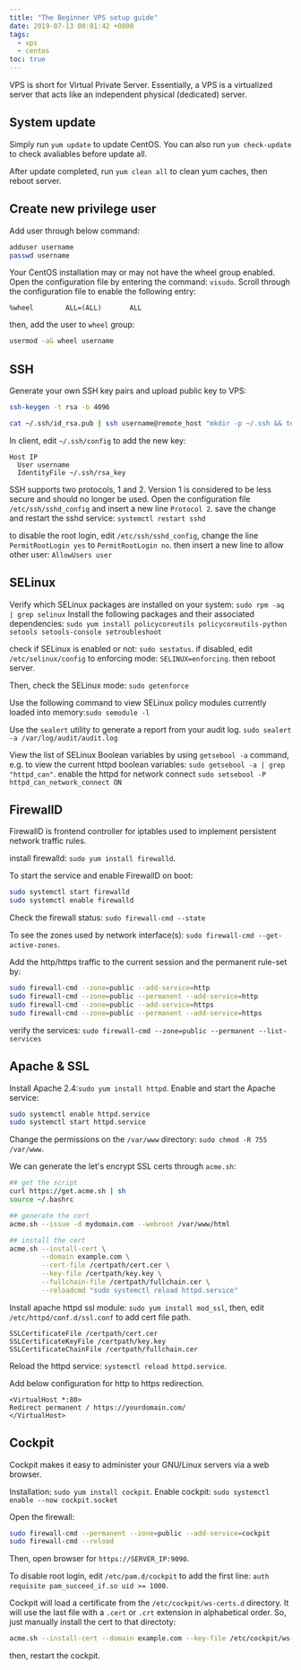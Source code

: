 ```yaml
---
title: "The Beginner VPS setup guide"
date: 2019-07-13 00:01:42 +0800
tags:
  - vps
  - centos
toc: true
---
```


VPS is short for Virtual Private Server. Essentially, a VPS is a virtualized server that acts like an independent physical (dedicated) server.

## System update

Simply run `yum update` to update CentOS. You can also run `yum check-update` to check avaliables before update all.

After update completed, run `yum clean all` to clean yum caches, then reboot server.

## Create new privilege user

Add user through below command:

```bash
adduser username
passwd username
```

Your CentOS installation may or may not have the wheel group enabled. Open the configuration file by entering the command: `visudo`. Scroll through the configuration file to enable the following entry:

```config
%wheel        ALL=(ALL)       ALL
```

then, add the user to `wheel` group:

```bash
usermod -aG wheel username
```

## SSH

Generate your own SSH key pairs and upload public key to VPS:

```bash
ssh-keygen -t rsa -b 4096

cat ~/.ssh/id_rsa.pub | ssh username@remote_host "mkdir -p ~/.ssh && touch ~/.ssh/authorized_keys && chmod -R go= ~/.ssh && cat >> ~/.ssh/authorized_keys"
```

In client, edit `~/.ssh/config` to add the new key:

```config
Host IP
  User username
  IdentityFile ~/.ssh/rsa_key
```

SSH supports two protocols, 1 and 2. Version 1 is considered to be less secure and should no longer be used. Open the configuration file `/etc/ssh/sshd_config` and insert a new line `Protocol 2`. save the change and restart the sshd service: `systemctl restart sshd`

to disable the root login, edit `/etc/ssh/sshd_config`, change the line `PermitRootLogin yes` to `PermitRootLogin no`. then insert a new line to allow other user: `AllowUsers user`

## SELinux

Verify which SELinux packages are installed on your system: `sudo rpm -aq | grep selinux`
Install the following packages and their associated dependencies: `sudo yum install policycoreutils policycoreutils-python setools setools-console setroubleshoot`

check if SELinux is enabled or not: `sudo sestatus`.
if disabled, edit `/etc/selinux/config` to enforcing mode: `SELINUX=enforcing`. then reboot server.

Then, check the SELinux mode: `sudo getenforce`

Use the following command to view SELinux policy modules currently loaded into memory:`sudo semodule -l`

Use the `sealert` utility to generate a report from your audit log. `sudo sealert -a /var/log/audit/audit.log`

View the list of SELinux Boolean variables by using `getsebool -a` command, e.g. to view the current httpd boolean variables: `sudo getsebool -a | grep "httpd_can"`. enable the httpd for network connect `sudo setsebool -P httpd_can_network_connect ON`

## FirewallD

FirewallD is frontend controller for iptables used to implement persistent network traffic rules.

install firewalld: `sudo yum install firewalld`.

To start the service and enable FirewallD on boot:

```bash
sudo systemctl start firewalld
sudo systemctl enable firewalld
```

Check the firewall status: `sudo firewall-cmd --state`

To see the zones used by network interface(s): `sudo firewall-cmd --get-active-zones`.

Add the http/https traffic to the current session and the permanent rule-set by:

```bash
sudo firewall-cmd --zone=public --add-service=http
sudo firewall-cmd --zone=public --permanent --add-service=http
sudo firewall-cmd --zone=public --add-service=https
sudo firewall-cmd --zone=public --permanent --add-service=https
```

verify the services: `sudo firewall-cmd --zone=public --permanent --list-services`

## Apache & SSL

Install Apache 2.4:`sudo yum install httpd`. Enable and start the Apache service:

```bash
sudo systemctl enable httpd.service
sudo systemctl start httpd.service
```

Change the permissions on the `/var/www` directory: `sudo chmod -R 755 /var/www`.

We can generate the let's encrypt SSL certs through `acme.sh`:

```bash
## get the script
curl https://get.acme.sh | sh
source ~/.bashrc

## generate the cert
acme.sh --issue -d mydomain.com --webroot /var/www/html

## install the cert
acme.sh --install-cert \
        --domain example.com \
        --cert-file /certpath/cert.cer \
        --key-file /certpath/key.key \
        --fullchain-file /certpath/fullchain.cer \
        --reloadcmd "sudo systemctl reload httpd.service"
```

Install apache httpd ssl module: `sudo yum install mod_ssl`, then, edit `/etc/httpd/conf.d/ssl.conf` to add cert file path.

```config
SSLCertificateFile /certpath/cert.cer
SSLCertificateKeyFile /certpath/key.key
SSLCertificateChainFile /certpath/fullchain.cer
```

Reload the httpd service: `systemctl reload httpd.service`.

Add below configuration for http to https redirection.

```config
<VirtualHost *:80>
Redirect permanent / https://yourdomain.com/
</VirtualHost>
```

## Cockpit

Cockpit makes it easy to administer your GNU/Linux servers via a web browser.

Installation: `sudo yum install cockpit`. Enable cockpit: `sudo systemctl enable --now cockpit.socket`

Open the firewall:

```bash
sudo firewall-cmd --permanent --zone=public --add-service=cockpit
sudo firewall-cmd --reload
```

Then, open browser for `https://SERVER_IP:9090`.

To disable root login, edit `/etc/pam.d/cockpit` to add the first line: `auth requisite pam_succeed_if.so uid >= 1000`.

Cockpit will load a certificate from the `/etc/cockpit/ws-certs.d` directory. It will use the last file with a `.cert` or `.crt` extension in alphabetical order. So, just manually install the cert to that directoty:

```bash
acme.sh --install-cert --domain example.com --key-file /etc/cockpit/ws-certs.d/cockpit.key --fullchain-file /etc/cockpit/ws-certs.d/cockpit.cert
```

then, restart the cockpit.
